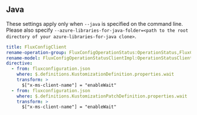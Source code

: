 ## Java

These settings apply only when `--java` is specified on the command line.
Please also specify `--azure-libraries-for-java-folder=<path to the root directory of your azure-libraries-for-java clone>`.

``` yaml $(java)
title: FluxConfigClient
rename-operation-group: FluxConfigOperationStatus:OperationStatus,FluxConfigurations:FluxConfigs
rename-model: FluxConfigOperationStatusClientImpl:OperationStatusClientImpl,FluxConfigurationClientBuilder:FluxConfigClientBuilder,FluxConfigOperationStatusImpl:OperationStatusImpl,FluxConfigurationClientImpl:FluxConfigClientImpl,FluxConfigurationsClientImpl:FluxConfigsClientImpl,FluxConfigurationPatchProperties:FluxConfigPatchProperties
directive:
  - from: fluxconfiguration.json
    where: $.definitions.KustomizationDefinition.properties.wait
    transform: >
      $["x-ms-client-name"] = "enableWait"
  - from: fluxconfiguration.json
    where: $.definitions.KustomizationPatchDefinition.properties.wait
    transform: >
      $["x-ms-client-name"] = "enableWait"
```
